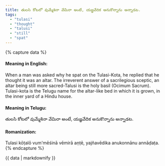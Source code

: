 ```yaml
---
title: తులసి కోటలో వుమ్మేశినా వేమిరా అంటే, యజ్ఞవేదిక అనుకొన్నాను అన్నాడట.
tags:
  - "tulasi"
  - "thought"
  - "talusi"
  - "still"
  - "spat"
---
```


{% capture data %}
#### Meaning in English:
When a man was asked why he spat on the Tulasi-Kota, he replied that he thought it was an altar.
The irreverent answer of a sacrilegious sceptic, an altar being still more sacred-Talusi is the holy basil (Ocimum Sacrum). Tulasi-kota is the Telugu name for the altar-like bed in which it is grown, in the inner yard of a Hindu house.

#### Meaning in Telugu:
తులసి కోటలో వుమ్మేశినా వేమిరా అంటే, యజ్ఞవేదిక అనుకొన్నాను అన్నాడట.

#### Romanization:
Tulasi kōṭalō vum'mēśinā vēmirā aṇṭē, yajñavēdika anukonnānu annāḍaṭa.
{% endcapture %}

{{ data | markdownify }}

